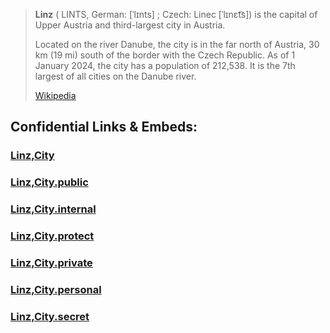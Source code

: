 
> **Linz** ( LINTS, German: [ˈlɪnts] ; Czech: Linec [ˈlɪnɛt͡s]) is the capital of Upper Austria 
> and third-largest city in Austria. 
> 
> Located on the river Danube, the city is in the far north of Austria, 
> 30 km (19 mi) south of the border with the Czech Republic. 
> As of 1 January 2024, the city has a population of 212,538. 
> It is the 7th largest of all cities on the Danube river.
>
> [Wikipedia](https://en.wikipedia.org/wiki/Linz)


## Confidential Links & Embeds: 

### [Linz,City](/_Standards/Earth/Continent/Europe/Europe~Central/Austria/Austrias_States/Oberösterreich/counties~OÖ/Linz,District/cities~Linz/Linz,City.md) 

### [Linz,City.public](/_public/Earth/Continent/Europe/Europe~Central/Austria/Austrias_States/Oberösterreich/counties~OÖ/Linz,District/cities~Linz/Linz,City.public.md) 

### [Linz,City.internal](/_internal/Earth/Continent/Europe/Europe~Central/Austria/Austrias_States/Oberösterreich/counties~OÖ/Linz,District/cities~Linz/Linz,City.internal.md) 

### [Linz,City.protect](/_protect/Earth/Continent/Europe/Europe~Central/Austria/Austrias_States/Oberösterreich/counties~OÖ/Linz,District/cities~Linz/Linz,City.protect.md) 

### [Linz,City.private](/_private/Earth/Continent/Europe/Europe~Central/Austria/Austrias_States/Oberösterreich/counties~OÖ/Linz,District/cities~Linz/Linz,City.private.md) 

### [Linz,City.personal](/_personal/Earth/Continent/Europe/Europe~Central/Austria/Austrias_States/Oberösterreich/counties~OÖ/Linz,District/cities~Linz/Linz,City.personal.md) 

### [Linz,City.secret](/_secret/Earth/Continent/Europe/Europe~Central/Austria/Austrias_States/Oberösterreich/counties~OÖ/Linz,District/cities~Linz/Linz,City.secret.md)

